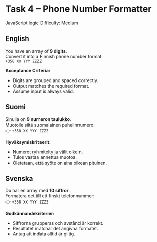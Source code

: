 # Task 4 – Phone Number Formatter

JavaScript logic
Difficulty: Medium

## English

You have an array of **9 digits**.  
Convert it into a Finnish phone number format:  
`+358 XX YYY ZZZZ`

**Acceptance Criteria:**

* Digits are grouped and spaced correctly.
* Output matches the required format.
* Assume input is always valid.

## Suomi

Sinulla on **9 numeron taulukko**.  
Muotoile siitä suomalainen puhelinnumero:  
👉 `+358 XX YYY ZZZZ`

**Hyväksymiskriteerit:**

* Numerot ryhmitelty ja välit oikein.
* Tulos vastaa annettua muotoa.
* Oletetaan, että syöte on aina oikean pituinen.

## Svenska

Du har en array med **10 siffror**.  
Formatera det till ett finskt telefonnummer:  
👉 `+358 XX YYY ZZZZ`

**Godkännandekriterier:**

* Siffrorna grupperas och avstånd är korrekt.
* Resultatet matchar det angivna formatet.
* Antag att indata alltid är giltig.